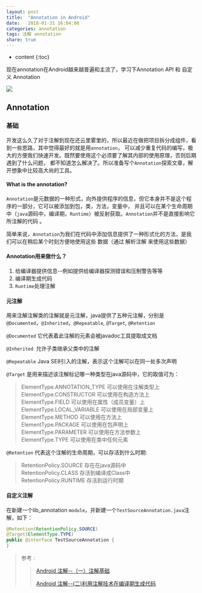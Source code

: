 ```yaml
---
layout: post
title:  "Annotation in Android"
date:   2018-01-31 16:04:00
categories: annotation
tags: 注解 annotation
share: true
---
```


* content
{:toc}

现在annotation在Android越来越普遍和主流了，学习下Annotation API 和 自定义 Annotation

![](https://tip.duke.edu/independent_learning/language_arts/wj2_lesson/annotation_icon_final.jpg)





## Annotation


### 基础
开发这么久了对于注解到现在还云里雾里的，所以最近在做把项目拆分成组件，看到一些思路，其中觉得最好的就是用`annotation`，
可以减少重复代码的编写，极大的方便我们快速开发。既然要使用这个必须要了解其内部的使用原理，否则后期遇到了什么问题，
都不知道怎么解决了。所以准备写个`Annotation`探索文章，解开想象中比较高大尚的工具。

#### What is the annotation?

`Annotation`是元数据的一种形式，向外提供程序的信息，但它本身并不是这个程序的一部分，它可以被添加到包，类，方法，变量中，
并且可以在某个生命周期中（`java`源码中，编译期，`Runtime`）被反射获取。`Annotation`并不是直接影响它所注解的代码 。

简单来说，`Annotation`为我们在代码中添加信息提供了一种形式化的方法，是我们可以在稍后某个时刻方便地使用这些
数据（通过 解析注解 来使用这些数据）

#### Annotation用来做什么？ 

1. 给编译器提供信息--例如提供给编译器探测错误和压制警告等等
2. 编译期生成代码  
3. `Runtime`处理注解

#### 元注解
用来注解注解类的注解就是元注解，java提供了五种元注解，分别是`@Documented`，`@Inherited`，`@Repeatable`,
 `@Target`, `@Retention`
 
 `@Documented` 它代表着此注解的元素会被javadoc工具提取成文档
 
 `@Inherited `允许子类继承父类中的注解
 
 `@Repeatable` Java SE8引入的注解，表示这个注解可以在同一处多次声明
 
 `@Target` 是用来描述该注解标记哪一种类型在java源码中，它的取值可为：
  >ElementType.ANNOTATION_TYPE 可以使用在注解类型上      
  >ElementType.CONSTRUCTOR 可以使用在构造方法上       
  >ElementType.FIELD 可以使用在属性（成员变量）上      
  >ElementType.LOCAL_VARIABLE 可以使用在局部变量上      
  >ElementType.METHOD 可以使用在方法上   
  >ElementType.PACKAGE 可以使用在包声明上    
  >ElementType.PARAMETER 可以使用在方法参数上        
  >ElementType.TYPE 可以使用在类中任何元素     
  
  `@Retention` 代表这个注解的生命周期，可以存活到什么时期:
  > RetentionPolicy.SOURCE 存在在java源码中      
  > RetentionPolicy.CLASS 存活到编译成Class中      
  > RetentionPolicy.RUNTIME 存活到运行时期     


#### 自定义注解
在新建一个lib_annotation `module`，并新建一个`TestSourceAnnotation.java`注解，如下：
```java
@Retention(RetentionPolicy.SOURCE)
@Target(ElementType.TYPE)
public @interface TestSourceAnnotation {
}
```



> 参考 : 
>>[Android 注解--（一）注解基础](https://www.jianshu.com/p/9edbbdc43fc6)   
>>
>>[Android 注解--(二)利用注解技术在编译期生成代码](https://www.jianshu.com/p/1b261d7b0834)



